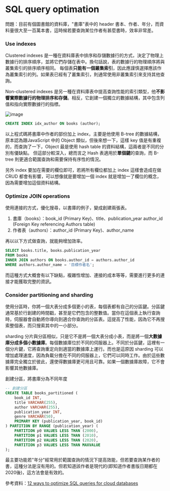 #    SQL query optimation

問題：目前有個圖書館的資料庫，"書庫"表中的 header 書本、作者、年分，而資料量很大至一百萬本書，這時候若要查詢某位作者有甚麼書時，效率非常差。

### Use indexes
Clustered indexes 是一種在資料庫表中排序和存儲數據行的方式，決定了物理上數據行的排序順序，並將它們存儲在表中。換句話說，表的數據行的物理順序將與叢集索引的排序順序相同。
每個表**只能有一個叢集索引**，因此應謹慎選擇應該作為叢集索引的列。如果表已經有了叢集索引，則通常使用非叢集索引來支持其他查詢。


Non-clustered indexes 是另一種在資料庫表中提高查詢性能的索引類型，他**不影響實際數據行的物理排序和存儲**。相反，它創建一個獨立的數據結構，其中包含列值和指向實際數據行的指標。

![image](https://hackmd.io/_uploads/SJkgfe9Ta.png)

``` sql
CREATE INDEX idx_author ON books (author);
```
以上程式碼將書庫中作者的部份加上 index，主要是他使用 B-tree 的數據結構，原本認為跟JavaScript 中的 Object 類似，但後來想一下，這樣 key 值是有重複的，而查詢了一下，Object 最是使用 hash table 的資料結構，這兩者是不同的分別有優缺點。
但這部分較深入，總而言之 Hash 表適用於**單個鍵**的查詢，而 B-tree 則更適合範圍查詢和需要保持有序性的情況。

另外 index 要加在需要的欄位即可，若將所有欄位都加上 index 這樣會造成在做 CRUD 都會有影響，可以想像就是要增加一個 index 就是增加一了欄位的概念，因為需要增加這個資料結構。

### Optimize JOIN operations

使用連接的方式，優化搜尋，以書庫的例子，變成創建兩張表。
1. 書庫（books）：book_id (Primary Key)、title、publication_year
author_id (Foreign Key referencing Authors table)
1. 作者表（authors）：author_id (Primary Key)、author_name

再以以下方式做查詢，就能夠增加效率。
``` sql
SELECT books.title, books.publication_year
FROM books
INNER JOIN authors ON books.author_id = authors.author_id
WHERE authors.author_name = '目標作者名';
```
而這種方式大概會有以下缺點，複雜性增加、連接的成本等等，需要進行更多的連接才能獲取完整的資訊。

### Consider partitioning and sharding

使用分區時，你將一個大表分成多個更小的表，每個表都有自己的分區鍵。分區鍵通常基於行創建的時間戳，甚至是它們包含的整數值。當你在這個表上執行查詢時，伺服器會自動將你導向到適合你查詢的分區表。這提高了性能，因為它不再搜索整個表，而只搜索其中的一小部分。

sharding 分片與分區相似，只是它不是將一個大表分成小表，而是將一個**大數據庫分成多個小數據庫**。每個數據庫位於不同的伺服器上。不同於分區鍵，這裡有一個分片鍵，它將查詢重定向到適當的數據庫上運行。而也是這原因 sharding 可以增加處理速度，因為負載分擔在不同的伺服器上，它們可以同時工作。由於這些數據庫完全獨立於彼此，還使得數據庫更可用且可靠。如果一個數據庫故障，它不會影響其他數據庫。

創建分區，將書庫分為不同年度
```sql
-- 創建分區
CREATE TABLE books_partitioned (
    book_id INT,
    title VARCHAR(255),
    author VARCHAR(255),
    publication_year INT,
    genre VARCHAR(50),
    PRIMARY KEY (publication_year, book_id)
) PARTITION BY RANGE (publication_year) (
    PARTITION p0 VALUES LESS THAN (2000),
    PARTITION p1 VALUES LESS THAN (2010),
    PARTITION p2 VALUES LESS THAN (2020),
    PARTITION p3 VALUES LESS THAN MAXVALUE
);
```
最主要功能若"年分"經常用於範圍查詢的情況下提高效能，但若要查詢某作者的書，這種分法是沒有用的。但若知道該作者是現代的(即知道作者書版日期都在2020後)，這方法會是有效的。

參考資料：[12 ways to optimize SQL queries for cloud databases](https://www.thoughtspot.com/data-trends/data-modeling/optimizing-sql-queries)